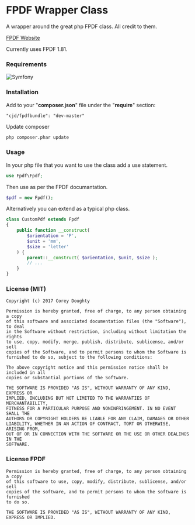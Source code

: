 FPDF Wrapper Class
===================

A wrapper around the great php FPDF class. All credit to them.

[FPDF Website](http://www.fpdf.org/)

Currently uses FPDF 1.81.



### Requirements

![Symfony](http://pixel-cookers.github.io/built-with-badges/symfony/symfony-short-flat.png)



### Installation

Add to your "__composer.json__" file under the "__require__" section:

```
"cjd/fpdfbundle": "dev-master"
```


Update composer

```sh
php composer.phar update
```


### Usage

In your php file that you want to use the class add a use statement.

```php
use Fpdf\Fpdf;
```

Then use as per the FPDF documantation.

``` php
$pdf = new Fpdf();
```

Alternatively you can extend as a typical php class.

```php
class CustomPdf extends Fpdf
{
    public function __construct(
        $orientation = 'P',
        $unit = 'mm',
        $size = 'letter'
    ) {
        parent::__construct( $orientation, $unit, $size );
        // ...
    }
}

```


### License (MIT)

```text
Copyright (c) 2017 Corey Doughty

Permission is hereby granted, free of charge, to any person obtaining a copy
of this software and associated documentation files (the "Software"), to deal
in the Software without restriction, including without limitation the rights
to use, copy, modify, merge, publish, distribute, sublicense, and/or sell
copies of the Software, and to permit persons to whom the Software is
furnished to do so, subject to the following conditions:

The above copyright notice and this permission notice shall be included in all
copies or substantial portions of the Software.

THE SOFTWARE IS PROVIDED "AS IS", WITHOUT WARRANTY OF ANY KIND, EXPRESS OR
IMPLIED, INCLUDING BUT NOT LIMITED TO THE WARRANTIES OF MERCHANTABILITY,
FITNESS FOR A PARTICULAR PURPOSE AND NONINFRINGEMENT. IN NO EVENT SHALL THE
AUTHORS OR COPYRIGHT HOLDERS BE LIABLE FOR ANY CLAIM, DAMAGES OR OTHER
LIABILITY, WHETHER IN AN ACTION OF CONTRACT, TORT OR OTHERWISE, ARISING FROM,
OUT OF OR IN CONNECTION WITH THE SOFTWARE OR THE USE OR OTHER DEALINGS IN THE
SOFTWARE.

```


### License FPDF

```text
Permission is hereby granted, free of charge, to any person obtaining a copy
of this software to use, copy, modify, distribute, sublicense, and/or sell
copies of the software, and to permit persons to whom the software is furnished
to do so.

THE SOFTWARE IS PROVIDED "AS IS", WITHOUT WARRANTY OF ANY KIND, EXPRESS OR IMPLIED.
```

